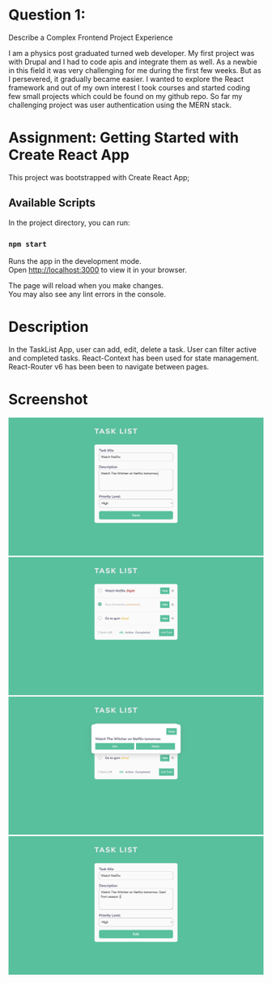 # Question 1:

Describe a Complex Frontend Project Experience

I am a physics post graduated turned web developer. My first project was with Drupal and I had to code apis and integrate them as well. As a newbie in this field it was very challenging for me during the first few weeks. But as I persevered, it gradually became easier.
I wanted to explore the React framework and out of my own interest I took courses and started coding few small projects which could be found on my github repo.
So far my challenging project was user authentication using the MERN stack.

# Assignment: Getting Started with Create React App

This project was bootstrapped with Create React App;

## Available Scripts

In the project directory, you can run:

### `npm start`

Runs the app in the development mode.\
Open [http://localhost:3000](http://localhost:3000) to view it in your browser.

The page will reload when you make changes.\
You may also see any lint errors in the console.

# Description

In the TaskList App, user can add, edit, delete a task.
User can filter active and completed tasks.
React-Context has been used for state management.
React-Router v6 has been been to navigate between pages.

# Screenshot

![](./screenshot-1.jpeg)
![](./screenshot-2.jpeg)
![](./screenshot-3.jpeg)
![](./screenshot-4.jpeg)
